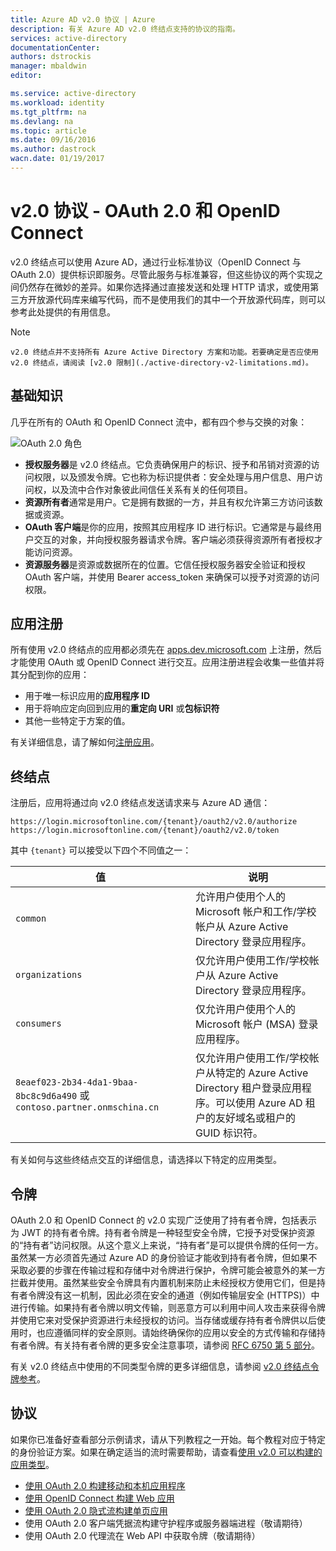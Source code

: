 ```yaml
---
title: Azure AD v2.0 协议 | Azure
description: 有关 Azure AD v2.0 终结点支持的协议的指南。
services: active-directory
documentationCenter: 
authors: dstrockis
manager: mbaldwin
editor: 

ms.service: active-directory
ms.workload: identity
ms.tgt_pltfrm: na
ms.devlang: na
ms.topic: article
ms.date: 09/16/2016
ms.author: dastrock
wacn.date: 01/19/2017
---
```


# v2.0 协议 - OAuth 2.0 和 OpenID Connect  <a name="oauth2-authorization-code-flow"></a>

v2.0 终结点可以使用 Azure AD，通过行业标准协议（OpenID Connect 与 OAuth 2.0）提供标识即服务。尽管此服务与标准兼容，但这些协议的两个实现之间仍然存在微妙的差异。如果你选择通过直接发送和处理 HTTP 请求，或使用第三方开放源代码库来编写代码，而不是使用我们的其中一个开放源代码库，则可以参考此处提供的有用信息。
<!-- TODO: Need link to libraries above -->

> [!NOTE]
    v2.0 终结点并不支持所有 Azure Active Directory 方案和功能。若要确定是否应使用 v2.0 终结点，请阅读 [v2.0 限制](./active-directory-v2-limitations.md)。

## 基础知识
几乎在所有的 OAuth 和 OpenID Connect 流中，都有四个参与交换的对象：

![OAuth 2.0 角色](./media/active-directory-v2-flows/protocols_roles.png)

- **授权服务器**是 v2.0 终结点。它负责确保用户的标识、授予和吊销对资源的访问权限，以及颁发令牌。它也称为标识提供者：安全处理与用户信息、用户访问权，以及流中合作对象彼此间信任关系有关的任何项目。
- **资源所有者**通常是用户。它是拥有数据的一方，并且有权允许第三方访问该数据或资源。
- **OAuth 客户端**是你的应用，按照其应用程序 ID 进行标识。它通常是与最终用户交互的对象，并向授权服务器请求令牌。客户端必须获得资源所有者授权才能访问资源。
- **资源服务器**是资源或数据所在的位置。它信任授权服务器安全验证和授权 OAuth 客户端，并使用 Bearer access\_token 来确保可以授予对资源的访问权限。

## 应用注册  <a name="openid-connect-sign-in-flow"></a>
所有使用 v2.0 终结点的应用都必须先在 [apps.dev.microsoft.com](https://apps.dev.microsoft.com) 上注册，然后才能使用 OAuth 或 OpenID Connect 进行交互。应用注册进程会收集一些值并将其分配到你的应用：

- 用于唯一标识应用的**应用程序 ID**
- 用于将响应定向回到应用的**重定向 URI** 或**包标识符**
- 其他一些特定于方案的值。

有关详细信息，请了解如何[注册应用](./active-directory-v2-app-registration.md)。

## 终结点  <a name="endpoints"></a>
注册后，应用将通过向 v2.0 终结点发送请求来与 Azure AD 通信：

    https://login.microsoftonline.com/{tenant}/oauth2/v2.0/authorize
    https://login.microsoftonline.com/{tenant}/oauth2/v2.0/token

其中 `{tenant}` 可以接受以下四个不同值之一：

| 值 | 说明 |
| ----------------------- | ------------------------------- |
| `common` | 允许用户使用个人的 Microsoft 帐户和工作/学校帐户从 Azure Active Directory 登录应用程序。 |
| `organizations` | 仅允许用户使用工作/学校帐户从 Azure Active Directory 登录应用程序。 |
| `consumers` | 仅允许用户使用个人的 Microsoft 帐户 (MSA) 登录应用程序。 |
| `8eaef023-2b34-4da1-9baa-8bc8c9d6a490` 或 `contoso.partner.onmschina.cn` | 仅允许用户使用工作/学校帐户从特定的 Azure Active Directory 租户登录应用程序。可以使用 Azure AD 租户的友好域名或租户的 GUID 标识符。 |

有关如何与这些终结点交互的详细信息，请选择以下特定的应用类型。

## 令牌
OAuth 2.0 和 OpenID Connect 的 v2.0 实现广泛使用了持有者令牌，包括表示为 JWT 的持有者令牌。持有者令牌是一种轻型安全令牌，它授予对受保护资源的“持有者”访问权限。从这个意义上来说，“持有者”是可以提供令牌的任何一方。虽然某一方必须首先通过 Azure AD 的身份验证才能收到持有者令牌，但如果不采取必要的步骤在传输过程和存储中对令牌进行保护，令牌可能会被意外的某一方拦截并使用。虽然某些安全令牌具有内置机制来防止未经授权方使用它们，但是持有者令牌没有这一机制，因此必须在安全的通道（例如传输层安全 (HTTPS)）中进行传输。如果持有者令牌以明文传输，则恶意方可以利用中间人攻击来获得令牌并使用它来对受保护资源进行未经授权的访问。当存储或缓存持有者令牌供以后使用时，也应遵循同样的安全原则。请始终确保你的应用以安全的方式传输和存储持有者令牌。有关持有者令牌的更多安全注意事项，请参阅 [RFC 6750 第 5 部分](http://tools.ietf.org/html/rfc6750)。

有关 v2.0 终结点中使用的不同类型令牌的更多详细信息，请参阅 [v2.0 终结点令牌参考](./active-directory-v2-tokens.md)。

## 协议

如果你已准备好查看部分示例请求，请从下列教程之一开始。每个教程对应于特定的身份验证方案。如果在确定适当的流时需要帮助，请查看[使用 v2.0 可以构建的应用类型](./active-directory-v2-flows.md)。

- [使用 OAuth 2.0 构建移动和本机应用程序](./active-directory-v2-protocols-oauth-code.md)
- [使用 OpenID Connect 构建 Web 应用](./active-directory-v2-protocols-oidc.md)
- [使用 OAuth 2.0 隐式流构建单页应用](./active-directory-v2-protocols-implicit.md)
- 使用 OAuth 2.0 客户端凭据流构建守护程序或服务器端进程（敬请期待）
- 使用 OAuth 2.0 代理流在 Web API 中获取令牌（敬请期待）

<!-- - Get tokens using a username & password with the OAuth 2.0 Resource Owner Password Credentials Flow (coming soon) --> 

<!---HONumber=Mooncake_1017_2016-->